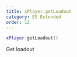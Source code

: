 ```yaml
---
title: xPlayer.getLoadout
category: ES Extended
order: 12
---
```


```lua
xPlayer.getLoadout()
```

Get loadout

